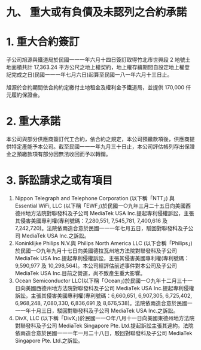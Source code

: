 # 九、 重大或有負債及未認列之合約承諾

# 1. 重大合約簽訂

子公司旭源與鐵道局於民國一一一年六月十四日簽訂取得竹北市世興段 2 地號土地面積共計 17,363.24 平方公尺之地上權契約，地上權存續期間自設定地上權登記完成之日(民國一一一年七月六日)起算至民國一八一年六月十三日止。

旭源於合約期間依合約約定繳付土地租金及權利金予鐵道局，並提供 170,000 仟元履約保證金。

# 2. 重大承諾

本公司與部分供應商簽訂代工合約，依合約之規定，本公司預繳款項後，供應商提供特定產能予本公司。截至民國一一一年九月三十日止，本公司評估帳列存出保證金之預繳款項有部分因無法收回而予以轉銷。

# 3. 訴訟請求之或有項目

1. Nippon Telegraph and Telephone Corporation (以下稱「NTT」) 與 Essential WiFi, LLC (以下稱「EWF」)於民國一○九年三月二十五日向美國西德州地方法院對聯發科及子公司 MediaTek USA Inc.提起專利侵權訴訟，主張其侵害美國專利權(專利號碼：7,280,551, 7,545,781, 7,400,616 及 7,242,720)。法院依兩造合意於民國一一一年七月五日，駁回對聯發科及子公司 MediaTek USA Inc.之訴訟。
2. Koninklijke Philips N.V.與 Philips North America LLC (以下合稱「Philips」)於民國一○九年九月十七日向美國德拉瓦州地方法院對聯發科及子公司 MediaTek USA Inc.提起專利侵權訴訟，主張其侵害美國專利權(專利號碼：9,590,977 及 10,298,564)。本公司經評估前述事件對本公司及子公司 MediaTek USA Inc.目前之營運，尚不致產生重大影響。
3. Ocean Semiconductor LLC(以下稱「Ocean」)於民國一○九年十二月三十一日向美國西德州地方法院對聯發科及子公司 MediaTek USA Inc.提起專利侵權訴訟，主張其侵害美國專利權(專利號碼：6,660,651, 6,907,305, 6,725,402, 6,968,248, 7,080,330, 6,836,691 及 8,676,538)。法院依兩造合意於民國一一一年十月三日，駁回對聯發科及子公司 MediaTek USA Inc.之訴訟。
4. DivX, LLC (以下稱「DivX」)於民國一一○年八月十一日向美國東德州地方法院對聯發科及子公司 MediaTek Singapore Pte. Ltd.提起訴訟主張其違約。法院依兩造合意於民國一一一年一月二十八日，駁回對聯發科及子公司 MediaTek Singapore Pte. Ltd.之訴訟。
